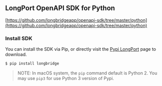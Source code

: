 ## LongPort OpenAPI SDK for Python

[https://github.com/longbridgeapp/openapi-sdk/tree/master/python](https://github.com/longbridgeapp/openapi-sdk/tree/master/python)

### Install SDK

You can install the SDK via Pip, or directly visit the [Pypi LongPort](https://pypi.org/project/longbridge/) page to download.

```bash
$ pip install longbridge
```

> NOTE: In macOS system, the `pip` command default is Python 2. You may use `pip3` for use Python 3 version of Pypi.
